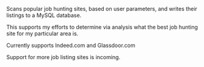 Scans popular job hunting sites, based on user parameters, and writes their listings to a MySQL database.

This supports my efforts to determine via analysis what the best job hunting site for my particular area is.

Currently supports Indeed.com and Glassdoor.com

Support for more job listing sites is incoming.
